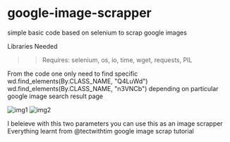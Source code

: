# google-image-scrapper
simple basic code based on selenium to scrap google images

Libraries Needed
>> Requires: selenium, os, io, time, wget, requests, PIL

From the code one only need to find specific 
                    wd.find_elements(By.CLASS_NAME, "Q4LuWd") 
                    wd.find_elements(By.CLASS_NAME, "n3VNCb")   depending on particular google image search result page


![img1](https://user-images.githubusercontent.com/45211523/178111372-cfda563b-ac05-4b38-9610-fa39adb3af14.PNG)
![img2](https://user-images.githubusercontent.com/45211523/178111377-9c29f994-af25-4bcc-ba57-96b1b158e136.PNG)

I beleieve with this two parameters you can use this as an image scrapper
Everything learnt from @tectwithtim google image scrap tutorial
